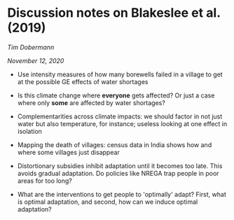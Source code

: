 # Discussion notes on Blakeslee et al. (2019)
*Tim Dobermann*

*November 12, 2020*

* Use intensity measures of how many borewells failed in a village to get at the possible GE effects of water shortages

* Is this climate change where **everyone** gets affected? Or just a case where only **some** are affected by water shortages?

* Complementarities across climate impacts: we should factor in not just water but also temperature, for instance; useless looking at one effect in isolation

* Mapping the death of villages: census data in India shows how and where some villages just disappear

* Distortionary subsidies inhibit adaptation until it becomes too late. This avoids gradual adaptation. Do policies like NREGA trap people in poor areas for too long? 

* What are the interventions to get people to 'optimally' adapt? First, what is optimal adaptation, and second, how can we induce optimal adaptation? 
